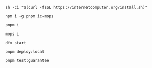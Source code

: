 `sh -ci "$(curl -fsSL https://internetcomputer.org/install.sh)"`

`npm i -g pnpm ic-mops`

`pnpm i`

`mops i`

`dfx start`

`pnpm deploy:local`

`pnpm test:guarantee`
